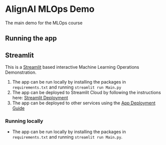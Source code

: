 # AlignAI MLOps Demo
The main demo for the MLOps course


## Running the app

## Streamlit
This is a [Streamlit](https://streamlit.io/) based interactive Machine Learning Operations Demonstration.

1. The app can be run locally by installing the packages in `requirements.txt` and running `streamlit run Main.py`
2. The app can be deployed to Streamlit Cloud by following the instructions here: [Streamlit Deployment](https://docs.streamlit.io/streamlit-cloud/get-started/deploy-an-app)
3. The app can be deployed to other services using the [App Deployment Guide](https://discuss.streamlit.io/t/streamlit-deployment-guide-wiki/5099)

### Running locally
* The app can be run locally by installing the packages in `requirements.txt` and running `streamlit run Main.py`.